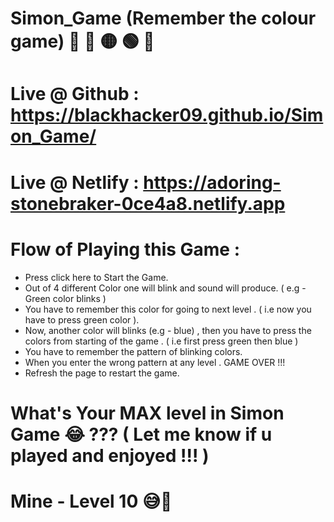 # Simon_Game (Remember the colour game) 🔴 🔵 🟡 🟢 🤔
#

# Live @ Github : https://blackhacker09.github.io/Simon_Game/
 
# Live @ Netlify : https://adoring-stonebraker-0ce4a8.netlify.app


# Flow of Playing this Game :

 * Press click here to Start the Game.
 * Out of 4 different Color one will blink and sound will produce.  ( e.g - Green color blinks )
 * You have to remember this color for going to next level . ( i.e now you have to press green color ).
 * Now, another color will blinks (e.g - blue) , then you have to press the colors from starting of the game . ( i.e first press green then blue )
 * You have to remember the pattern of blinking colors.
 * When you enter the wrong pattern at any level . GAME OVER !!!
 * Refresh the page to restart the game.

# What's Your MAX level in Simon Game 😂 ???   ( Let me know if u played and enjoyed !!! )
# Mine - Level 10 😅🥲



